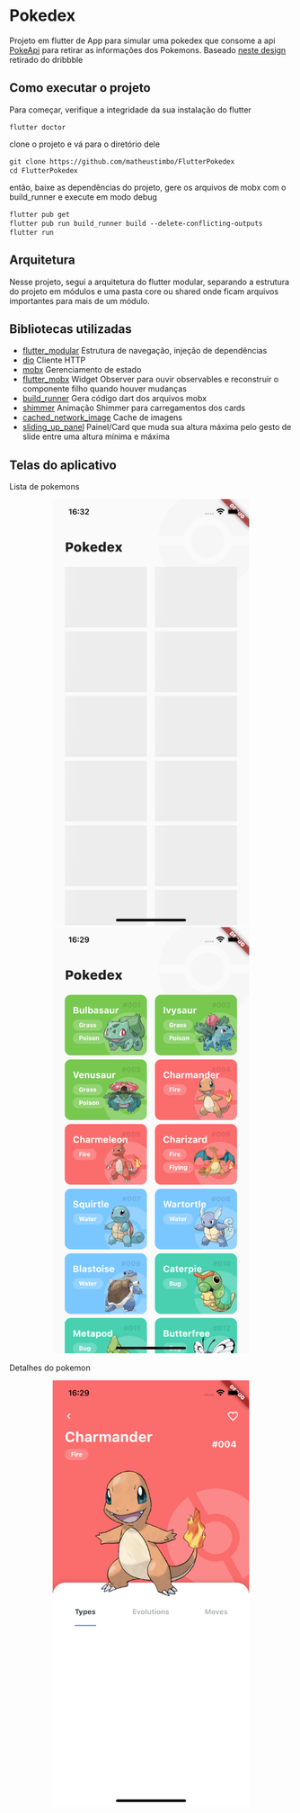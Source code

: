 # Pokedex

Projeto em flutter de App para simular uma pokedex que consome a api [PokeApi](https://pokeapi.co/) para retirar as informações dos Pokemons. Baseado [neste design](https://dribbble.com/shots/6540871-Pokedex-App) retirado do dribbble

## Como executar o projeto

Para começar, verifique a integridade da sua instalação do flutter
    
    flutter doctor

clone o projeto e vá para o diretório dele

    git clone https://github.com/matheustimbo/FlutterPokedex
    cd FlutterPokedex
    
então, baixe as dependências do projeto, gere os arquivos de mobx com o build_runner e execute em modo debug

    flutter pub get
    flutter pub run build_runner build --delete-conflicting-outputs
    flutter run

## Arquitetura

Nesse projeto, segui a arquitetura do flutter modular, separando a estrutura do projeto em módulos e uma pasta core ou shared onde ficam arquivos importantes para mais de um módulo.

## Bibliotecas utilizadas

- [flutter_modular](https://pub.dev/packages/flutter_modular) Estrutura de navegação, injeção de dependências 
- [dio](https://pub.dev/packages/dio) Cliente HTTP
- [mobx](https://pub.dev/packages/mobx) Gerenciamento de estado
- [flutter_mobx](flutter_mobx) Widget Observer para ouvir observables e reconstruir o componente filho quando houver mudanças
- [build_runner](https://pub.dev/packages/build_runner) Gera código dart dos arquivos mobx
- [shimmer](https://pub.dev/packages/shimmer) Animação Shimmer para carregamentos dos cards
- [cached_network_image](https://pub.dev/packages/cached_network_image) Cache de imagens
- [sliding_up_panel](https://pub.dev/packages/sliding_up_panel) Painel/Card que muda sua altura máxima pelo gesto de slide entre uma altura mínima e máxima

## Telas do aplicativo

Lista de pokemons

<p align="center">
  <img src="screenshots/pokemon_list_loading.png" width="350" title="Lista de pokemons carregando">
  <img src="screenshots/pokemon_list.png" width="350" title="Lista de pokemons">
</p>

Detalhes do pokemon

<p align="center">
  <img src="screenshots/pokemon_details.png" width="350" title="Detalhes do pokemon">
</p>
